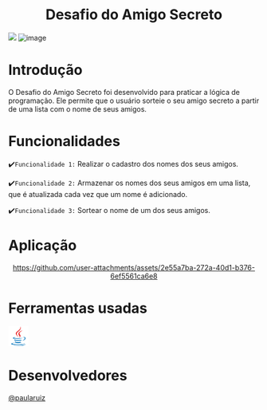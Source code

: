 <h1 align="center"> Desafio do Amigo Secreto </h1>

<img src="http://img.shields.io/static/v1?label=STATUS&message=CONCLUIDO&color=GREEN&style=for-the-badge"/>


<img width="1919" height="815" alt="image" src="https://github.com/user-attachments/assets/2afe3608-51a5-4865-97c1-716c87e3dc60" />

# Introdução

O Desafio do Amigo Secreto foi desenvolvido para praticar a lógica de programação. Ele permite que o usuário sorteie o seu amigo secreto a partir de uma lista com o nome de seus amigos. 


# Funcionalidades

✔️`Funcionalidade 1:` Realizar o cadastro dos nomes dos seus amigos.

✔️`Funcionalidade 2:` Armazenar os nomes dos seus amigos em uma lista, que é atualizada cada vez que um nome é adicionado.

✔️`Funcionalidade 3:` Sortear o nome de um dos seus amigos.

# Aplicação


<div align="center">

https://github.com/user-attachments/assets/2e55a7ba-272a-40d1-b376-6ef5561ca6e8

</div>


# Ferramentas usadas

<a href="https://www.java.com" target="_blank"> <img src="https://raw.githubusercontent.com/devicons/devicon/master/icons/java/java-original.svg" alt="java" width="40" height="40"/> </a> 


# Desenvolvedores

[@paularuiz](https://github.com/paulahruizpro-ux)


